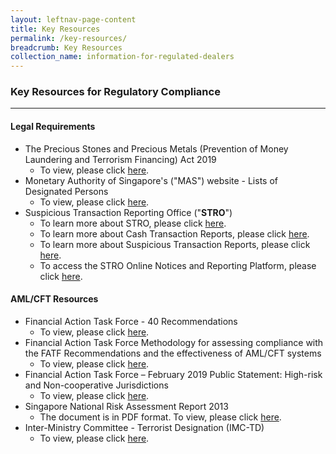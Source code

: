 ```yaml
---
layout: leftnav-page-content
title: Key Resources
permalink: /key-resources/
breadcrumb: Key Resources
collection_name: information-for-regulated-dealers
---
```


### Key Resources for Regulatory Compliance
---

#### Legal Requirements

* The Precious Stones and Precious Metals (Prevention of Money Laundering and Terrorism Financing) Act 2019
  * To view, please click [here](https://sso.agc.gov.sg/Acts-Supp/7-2019/Published/20190313?DocDate=20190313).
* Monetary Authority of Singapore's ("MAS") website - Lists of Designated Persons
  * To view, please click [here](http://www.mas.gov.sg/Regulations-and-Financial-Stability/Anti-Money-Laundering-Countering-The-Financing-Of-Terrorism-And-Targeted-Financial-Sanctions/Targeted-Financial-Sanctions/Lists-of-Designated-Individuals-and-Entities.aspx).
* Suspicious Transaction Reporting Office ("**STRO**")
  * To learn more about STRO, please click [here](https://www.police.gov.sg/about-us/organisational-structure/specialist-staff-departments/commercial-affairs-department/aml-cft/suspicious-transaction-reporting-office).
  * To learn more about Cash Transaction Reports, please click [here](https://www.police.gov.sg/about-us/organisational-structure/specialist-staff-departments/commercial-affairs-department/aml-cft/suspicious-transaction-reporting-office/cash-transaction-reporting#content).
  * To learn more about Suspicious Transaction Reports, please click [here](https://www.police.gov.sg/about-us/organisational-structure/specialist-staff-departments/commercial-affairs-department/aml-cft/suspicious-transaction-reporting-office/suspicious-transaction-reporting#content).
  * To access the STRO Online Notices and Reporting Platform, please click [here](https://www.police.gov.sg/e-services/report/stro-online-notices-and-reporting-platform).

 #### AML/CFT Resources

* Financial Action Task Force - 40 Recommendations
  * To view, please click [here](http://www.fatf-gafi.org/publications/fatfrecommendations/documents/fatf-recommendations.html).
* Financial Action Task Force Methodology for assessing compliance with the FATF Recommendations and the effectiveness of AML/CFT systems
  * To view, please click [here](http://www.fatf-gafi.org/publications/mutualevaluations/documents/fatf-methodology.html).
* Financial Action Task Force – February 2019 Public Statement: High-risk and Non-cooperative Jurisdictions
  * To view, please click [here](http://www.mas.gov.sg/Regulations-and-Financial-Stability/Anti-Money-Laundering-Countering-The-Financing-Of-Terrorism-And-Targeted-Financial-Sanctions/Anti-Money-Laundering-and-Countering-the-Financing-of-Terrorism/AMLCFT-Announcements/2019/February-2019-FATF-Statement.aspx).
* Singapore National Risk Assessment Report 2013
  * The document is in PDF format. To view, please click [here](https://github.com/isomerpages/mlaw-acd/raw/staging/images/Singapore%20NRA%20Report%202013_24032015.pdf).
* Inter-Ministry Committee - Terrorist Designation (IMC-TD)
  * To view, please click [here](https://www.mha.gov.sg/inter-ministry-committee-terrorist-designation-(imc-td)).

